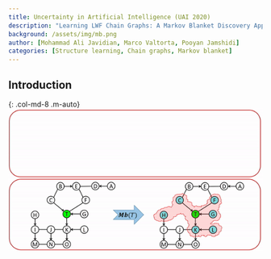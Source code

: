 ```yaml
---
title: Uncertainty in Artificial Intelligence (UAI 2020)
description: "Learning LWF Chain Graphs: A Markov Blanket Discovery Approach"
background: /assets/img/mb.png
author: [Mohammad Ali Javidian, Marco Valtorta, Pooyan Jamshidi]
categories: [Structure learning, Chain graphs, Markov blanket]
---
```


## Introduction
{: .col-md-8 .m-auto}
![alt text](/assets/img/mblwfcg.gif)
